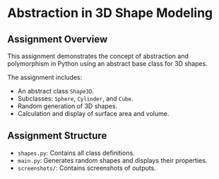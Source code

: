 # Abstraction in 3D Shape Modeling

## Assignment Overview
This assignment demonstrates the concept of abstraction and polymorphism in Python using an abstract base class for 3D shapes.

The assignment includes:
- An abstract class `Shape3D`.
- Subclasses: `Sphere`, `Cylinder`, and `Cube`.
- Random generation of 3D shapes.
- Calculation and display of surface area and volume.

## Assignment Structure
- `shapes.py`: Contains all class definitions.
- `main.py`: Generates random shapes and displays their properties.
- `screenshots/`: Contains screenshots of outputs.
